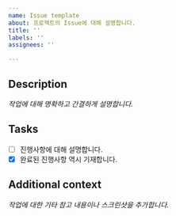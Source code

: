 ```yaml
---
name: Issue template
about: 프로젝트의 Issue에 대해 설명합니다.
title: ''
labels: ''
assignees: ''

---
```


## Description
*작업에 대해 명확하고 간결하게 설명합니다.*

## Tasks
- [ ] 진행사항에 대해 설명합니다.
- [x] 완료된 진행사항 역시 기재합니다.

## Additional context
*작업에 대한 기타 참고 내용이나 스크린샷을 추가합니다.*

